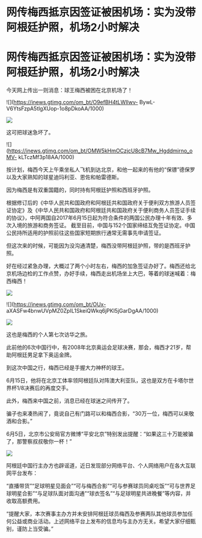 # 网传梅西抵京因签证被困机场：实为没带阿根廷护照，机场2小时解决

# 网传梅西抵京因签证被困机场：实为没带阿根廷护照，机场2小时解决

今天网上传出一则消息：球王梅西被困在北京机场了！

![](https://inews.gtimg.com/om_bt/O9efBH4tLWIlwv-
BywL-V6YtsFzpA5tlgXUop-1o8pDkoAA/1000)

![](https://inews.gtimg.com/om_bt/OzJtMpsc588l6otMacQOXhY1M6bsU7EJqQ7Ws3XGeRhmAAA/1000)

这可把球迷急坏了。

![](https://inews.gtimg.com/om_bt/OMW5kHmOCzjcU8cB7Mw_Hgddmirno_oMV-
kLTczMf3p18AA/1000)

按计划，梅西今天上午乘坐私人飞机到达北京，和他一起来的有他的“保镖”德保罗以及大家熟知的球星迪玛利亚、恩佐和帕雷德斯。

因为梅西是有双重国籍的，同时持有阿根廷护照和西班牙护照。

根据修订后的《中华人民共和国政府和阿根廷共和国政府关于便利双方旅游人员签证协定》及《中华人民共和国政府和阿根廷共和国政府关于便利商务人员签证手续的协议》，中阿两国自2017年6月15日起为符合条件的两国公民办理十年有效、多次入境的旅游和商务签证。
截至目前，中国与152个国家缔结互免签证协定。中国公民持所适用的护照前往这些国家短期旅行通常无需事先申请签证。

但这次来的时候，可能因为没沟通清楚，梅西没带阿根廷护照，带的是西班牙护照。

好在经过紧急办理，大概过了两个小时左右，梅西的加急签证办好了。梅西还给北京机场边检的工作点赞，办好手续，梅西走出机场坐上大巴，等着的球迷喊着：梅西梅西！

![](https://inews.gtimg.com/om_bt/ODvHylpms6fBofaOfHiX7rJpsclIhKX_34k0Sy3JDXpNoAA/1000)

![](https://inews.gtimg.com/om_bt/OUx-
aXASFw4bnwUVpMZ0ZpIL1SkeiQWkq6jPKl5jGarDgAA/1000)

![](https://inews.gtimg.com/om_bt/O0-a-DmIloNlfNsORNo7sWaX6qWISyZFmVWhXsgJjZjmIAA/1000)

这也是梅西的个人第七次访华之旅。

此前他的6次中国行中，有2008年北京奥运会足球决赛，那会，梅西才21岁，帮助阿根廷男足拿下奥运金牌。

到这次中国之行，梅西已经是手握大力神杯的球王。

6月15日，他将在北京工体率领阿根廷队对阵澳大利亚队，这也是双方在卡塔尔世界杯1/8决赛后的再度交手。

此外，梅西来中国之前，消息已经在球迷之间传开了。

骗子也来凑热闹了，竟说自己有门路可以和梅西合影，“30万一位，梅西可以来敬酒和合影。”

6月5日，北京市公安局官方微博“平安北京”特别发出提醒：“如果这三十万能被骗了，那警察叔叔敬你一杯！”

![](https://inews.gtimg.com/om_bt/O215TrTmlkXDyueTipCEMEVspZ4Cspr66bVUV1S3djxPAAA/1000)

阿根廷中国行主办方也辟谣道，近日发现部分网络平台、个人网络用户在各大互联网平台发布：

“直播带货”“足球明星见面会”“可与梅西合影”“可与参赛球员同桌吃饭”“可与世界足球明星合影”“与足球队面对面沟通”“球衣签名”“与足球明星共进晚餐”等内容，并收取高额费用。

“提醒大家，本次赛事主办方并未安排阿根廷球员梅西及参赛两队其他球员参加任何公益或商业活动。上述网络平台上发布的信息均与主办方无关。希望大家仔细甄别，谨防上当受骗。”

